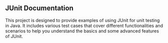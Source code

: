 ## JUnit Documentation
This project is designed to provide examples of using JUnit for unit testing in Java. It includes various test cases that cover different functionalities and scenarios to help you understand the basics and some advanced features of JUnit.
